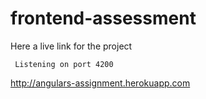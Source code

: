 # frontend-assessment
 
Here a live link for the project
```
 Listening on port 4200
 ```
http://angulars-assignment.herokuapp.com
